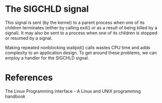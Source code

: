 # The SIGCHLD signal 


This signal is sent (by the kernel) to a parent process when one of its children
terminates (either by calling exit() or as a result of being killed by a signal). It
may also be sent to a process when one of its children is stopped or
resumed by a signal.  

Making repeated nonblocking waitpid() calls wastes CPU time and adds complexity to an
application design. To get around these problems, we can employ a handler for the
SIGCHLD signal.  








# References 

The Linux Programming interface - A Linux and UNIX programming handbook 